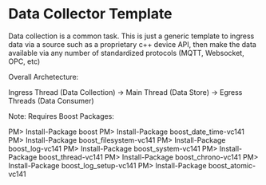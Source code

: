 # Data Collector Template

Data collection is a common task.  This is just a generic template to ingress data via a source such as a proprietary c++ device API, then make the data available via any number of standardized protocols (MQTT, Websocket, OPC, etc)

Overall Archetecture:

Ingress Thread (Data Collection) -> Main Thread (Data Store)  -> Egress Threads (Data Consumer)


Note: Requires Boost Packages:

PM> Install-Package boost
PM> Install-Package boost_date_time-vc141
PM> Install-Package boost_filesystem-vc141
PM> Install-Package boost_log-vc141
PM> Install-Package boost_system-vc141
PM> Install-Package boost_thread-vc141
PM> Install-Package boost_chrono-vc141
PM> Install-Package boost_log_setup-vc141
PM> Install-Package boost_atomic-vc141
